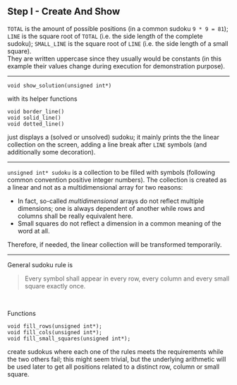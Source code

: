 ## Step I - Create And Show

`TOTAL` is the amount of possible positions (in a common sudoku `9 * 9 = 81`);
`LINE` is the square root of `TOTAL` (i.e. the side length of the complete sudoku);
`SMALL_LINE` is the square root of `LINE` (i.e. the side length of a small square).  
They are written uppercase since they usually would be constants
(in this example their values change during execution for demonstration purpose).

---

```
void show_solution(unsigned int*)
```

with its helper functions

```
void border_line()
void solid_line()
void dotted_line()
```

just displays a (solved or unsolved) sudoku;
it mainly prints the the linear collection on the screen,
adding a line break after `LINE` symbols
(and additionally some decoration).

---

`unsigned int* sudoku` is a collection to be filled
with symbols (following common convention positive integer numbers).
The collection is created as a linear
and not as a multidimensional array for two reasons:
- In fact, so-called *multidimensional* arrays do not reflect
multiple dimensions; one is always dependent of another
while rows and columns shall be really equivalent here.
- Small squares do not reflect a dimension in a common
meaning of the word at all.

Therefore, if needed, the linear collection will be
transformed temporarily.

---

General sudoku rule is
> Every symbol shall appear in every row, every column
and every small square exactly once.

&nbsp;

Functions

```
void fill_rows(unsigned int*);
void fill_cols(unsigned int*);
void fill_small_squares(unsigned int*);
```

create sudokus where each one of the rules meets the requirements
while the two others fail;
this might seem trivial, but the underlying arithmetic
will be used later to get all positions
related to a distinct row, column or small square.
